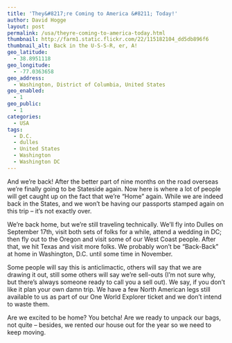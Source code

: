 ```yaml
---
title: 'They&#8217;re Coming to America &#8211; Today!'
author: David Hogge
layout: post
permalink: /usa/theyre-coming-to-america-today.html
thumbnail: http://farm1.static.flickr.com/22/115182104_dd5db896f6
thumbnail_alt: Back in the U-S-S-R, er, A!
geo_latitude:
  - 38.8951118
geo_longitude:
  - -77.0363658
geo_address:
  - Washington, District of Columbia, United States
geo_enabled:
  - 1
geo_public:
  - 1
categories:
  - USA
tags:
  - D.C.
  - dulles
  - United States
  - Washington
  - Washington DC
---
```

And we&#8217;re back! After the better part of nine months on the road overseas we&#8217;re finally going to be Stateside again. Now here is where a lot of people will get caught up on the fact that we&#8217;re &#8220;Home&#8221; again. While we are indeed back in the States, and we won&#8217;t be having our passports stamped again on this trip &#8211; it&#8217;s not exactly over.

We&#8217;re back home, but we&#8217;re still traveling technically. We&#8217;ll fly into Dulles on September 17th, visit both sets of folks for a while, attend a wedding in DC; then fly out to the Oregon and visit some of our West Coast people. After that, we hit Texas and visit more folks. We probably won&#8217;t be &#8220;Back-Back&#8221; at home in Washington, D.C. until some time in November. 

Some people will say this is anticlimactic, others will say that we are drawing it out, still some others will say we&#8217;re sell-outs (I&#8217;m not sure why, but there&#8217;s always someone ready to call you a sell out). We say, if you don&#8217;t like it plan your own damn trip. We have a few North American legs still available to us as part of our One World Explorer ticket and we don&#8217;t intend to waste them.

Are we excited to be home? You betcha! Are we ready to unpack our bags, not quite &#8211; besides, we rented our house out for the year so we need to keep moving.